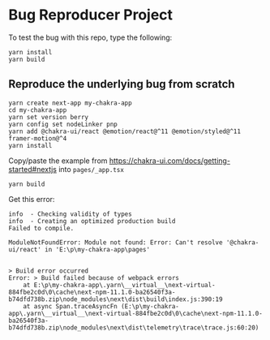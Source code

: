 # Bug Reproducer Project

To test the bug with this repo, type the following:

```
yarn install
yarn build
```

## Reproduce the underlying bug from scratch

```
yarn create next-app my-chakra-app
cd my-chakra-app
yarn set version berry
yarn config set nodeLinker pnp
yarn add @chakra-ui/react @emotion/react@^11 @emotion/styled@^11 framer-motion@^4
yarn install
```

Copy/paste the example from https://chakra-ui.com/docs/getting-started#nextjs into `pages/_app.tsx`

```
yarn build
```

Get this error:

```
info  - Checking validity of types
info  - Creating an optimized production build
Failed to compile.

ModuleNotFoundError: Module not found: Error: Can't resolve '@chakra-ui/react' in 'E:\p\my-chakra-app\pages'


> Build error occurred
Error: > Build failed because of webpack errors
    at E:\p\my-chakra-app\.yarn\__virtual__\next-virtual-884fbe2c0d\0\cache\next-npm-11.1.0-ba26540f3a-b74dfd738b.zip\node_modules\next\dist\build\index.js:390:19
    at async Span.traceAsyncFn (E:\p\my-chakra-app\.yarn\__virtual__\next-virtual-884fbe2c0d\0\cache\next-npm-11.1.0-ba26540f3a-b74dfd738b.zip\node_modules\next\dist\telemetry\trace\trace.js:60:20)
```
